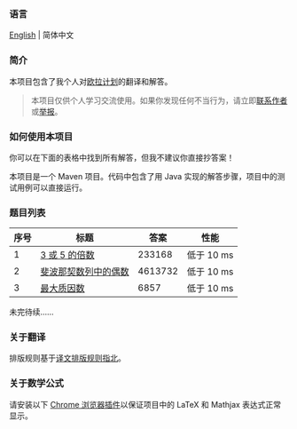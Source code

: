 ### 语言

[English](/README.md) | 简体中文

### 简介

本项目包含了我个人对[欧拉计划](https://projecteuler.net/)的翻译和解答。

> 本项目仅供个人学习交流使用。如果你发现任何不当行为，请立即[联系作者](mailto:er_tzw@163.com)或[举报](https://github.com/jackeggie/project-euler/issues/new)。

### 如何使用本项目

你可以在下面的表格中找到所有解答，但我不建议你直接抄答案！

本项目是一个 Maven 项目。代码中包含了用 Java 实现的解答步骤，项目中的测试用例可以直接运行。

### 题目列表

| 序号  | 标题                                                                   | 答案     | 性能            |
| ---- | ---------------------------------------------------------------------- | ------- | --------------- |
| 1    | [3 或 5 的倍数](/src/main/java/name/jacktang/projecteuler/_1)           | 233168  | 低于 10 ms       |
| 2    | [斐波那契数列中的偶数](/src/main/java/name/jacktang/projecteuler/_2)     | 4613732 | 低于 10 ms       |
| 3    | [最大质因数](/src/main/java/name/jacktang/projecteuler/_3)              | 6857    | 低于 10 ms       |

未完待续……

### 关于翻译

排版规则基于[译文排版规则指北](https://github.com/xitu/gold-miner/wiki/%E8%AF%91%E6%96%87%E6%8E%92%E7%89%88%E8%A7%84%E5%88%99%E6%8C%87%E5%8C%97)。

### 关于数学公式

请安装以下 [Chrome 浏览器插件](https://github.com/orsharir/github-mathjax)以保证项目中的 LaTeX 和 Mathjax 表达式正常显示。